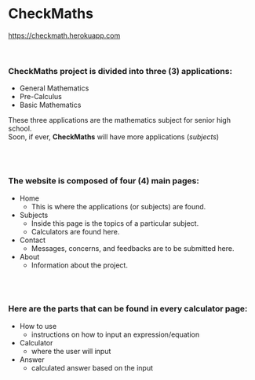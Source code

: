# CheckMaths
https://checkmath.herokuapp.com

<br>

### **CheckMaths** project is divided into three (3) applications:
- General Mathematics
- Pre-Calculus
- Basic Mathematics

These three applications are the mathematics subject for senior high school. <br>
Soon, if ever, **CheckMaths** will have more applications (*subjects*)

<br>
<br>

### The website is composed of four (4) main pages:
- Home
    - This is where the applications (or subjects) are found.
- Subjects
    - Inside this page is the topics of a particular subject.
    - Calculators are found here.
- Contact
    - Messages, concerns, and feedbacks are to be submitted here.
- About
    - Information about the project.

<br>
<br>

### Here are the parts that can be found in every calculator page:
- How to use 
    - instructions on how to input an expression/equation
- Calculator 
    - where the user will input
- Answer 
    - calculated answer based on the input
